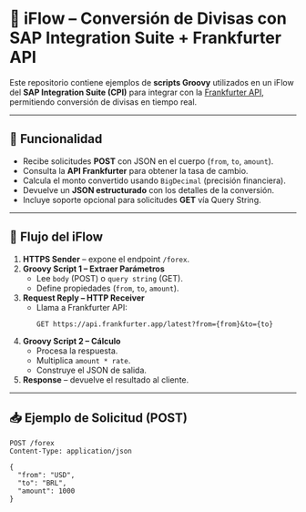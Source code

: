 # 💱 iFlow – Conversión de Divisas con SAP Integration Suite + Frankfurter API

Este repositorio contiene ejemplos de **scripts Groovy** utilizados en un iFlow del **SAP Integration Suite (CPI)** para integrar con la [Frankfurter API](https://www.frankfurter.app/), permitiendo conversión de divisas en tiempo real.

---

## 🚀 Funcionalidad
- Recibe solicitudes **POST** con JSON en el cuerpo (`from`, `to`, `amount`).
- Consulta la **API Frankfurter** para obtener la tasa de cambio.
- Calcula el monto convertido usando `BigDecimal` (precisión financiera).
- Devuelve un **JSON estructurado** con los detalles de la conversión.
- Incluye soporte opcional para solicitudes **GET** vía Query String.

---

## 📂 Flujo del iFlow
1. **HTTPS Sender** – expone el endpoint `/forex`.
2. **Groovy Script 1 – Extraer Parámetros**  
   - Lee `body` (POST) o `query string` (GET).  
   - Define propiedades (`from`, `to`, `amount`).
3. **Request Reply – HTTP Receiver**  
   - Llama a Frankfurter API:  
     ```
     GET https://api.frankfurter.app/latest?from={from}&to={to}
     ```
4. **Groovy Script 2 – Cálculo**  
   - Procesa la respuesta.  
   - Multiplica `amount * rate`.  
   - Construye el JSON de salida.
5. **Response** – devuelve el resultado al cliente.

---

## 📥 Ejemplo de Solicitud (POST)
```http
POST /forex
Content-Type: application/json

{
  "from": "USD",
  "to": "BRL",
  "amount": 1000
}

